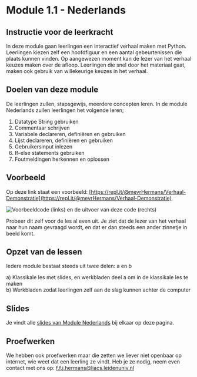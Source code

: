# Module 1.1 - Nederlands

## Instructie voor de leerkracht

In deze module gaan leerlingen een interactief verhaal maken met Python. Leerlingen kiezen zelf een hoofdfiguur en een aantal gebeurtenissen die plaats kunnen vinden. Op aangewezen moment kan de lezer van het verhaal keuzes maken over de afloop. Leerlingen die snel door het materiaal gaat, maken ook gebruik van willekeurige keuzes in het verhaal.

## Doelen van deze module

De leerlingen zullen, stapsgewijs, meerdere concepten leren. In de module Nederlands zullen leerlingen het volgende leren;

1. Datatype String gebruiken
2. Commentaar schrijven
3. Variabele declareren, definiëren en gebruiken
4. Lijst declareren, definiëren en gebruiken
5. Gebruikersinput inlezen
6. If-else statements gebruiken
7. Foutmeldingen herkennen en oplossen

## Voorbeeld

Op deze link staat een voorbeeld: [https://repl.it/@mevrHermans/Verhaal-Demonstratie](https://repl.it/@mevrHermans/Verhaal-Demonstratie)

![Voorbeeldcode (links) en de uitvoer van deze code (rechts)](../../.gitbook/assets/screen-shot-2019-12-01-at-2.23.57-pm.png)

Probeer dit zelf voor de les al even uit. Je ziet dat de lezer van het verhaal naar hun naam gevraagd wordt, en dat er dan steeds een ander zinnetje in beeld komt.

## Opzet van de lessen

Iedere module bestaat steeds uit twee delen: a en b

a) Klassikale les met slides, en werkbladen deel a om in de klassikale les te maken\
b) Werkbladen zodat leerlingen zelf aan de slag kunnen achter de computer

## Slides

Je vindt alle [slides van Module Nederlands](https://slides.com/felienne/decks/pidk-m1) bij elkaar op deze pagina.

## Proefwerken

We hebben ook proefwerken maar die zetten we liever niet openbaar op internet, wie weet dat een leerling ze vindt. Heb je ze nodig, neem even contact met ons op: f.f.j.hermans@liacs.leidenuniv.nl

